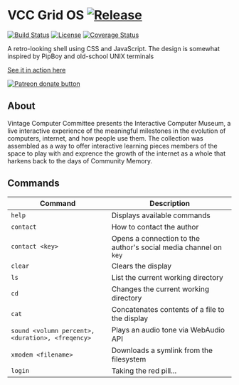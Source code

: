 # VCC Grid OS [![Release](https://img.shields.io/github/release/Vintage-Computer-Committee/vcc-grid-os-ui.svg?style=flat-square)](https://github.com/Vintage-Computer-Committee/vcc-grid-os-ui/releases)
[![Build Status](https://travis-ci.org/Vintage-Computer-Committee/vcc-grid-os-ui.svg?branch=master)](https://travis-ci.org/Vintage-Computer-Committee/vcc-grid-os-ui) [![License](https://img.shields.io/github/license/Vintage-Computer-Committee/vcc-grid-os-ui.svg?style=flat-square)](https://github.com/Vintage-Computer-Committee/vcc-grid-os-ui/blob/master/LICENSE) [![Coverage Status](https://coveralls.io/repos/github/Vintage-Computer-Committee/vcc-grid-os-ui/badge.svg?branch=master)](https://coveralls.io/github/Vintage-Computer-Committee/vcc-grid-os-ui?branch=master)

A retro-looking shell using CSS and JavaScript. The design is somewhat inspired by PipBoy and old-school UNIX terminals

[See it in action here](http://dmsvintagecomputers.com/)

<span class="badge-patreon"><a href="https://www.patreon.com/bePatron?u=6529492" title="Donate to this project using Patreon"><img src="https://img.shields.io/badge/patreon-donate-green.svg" alt="Patreon donate button" /></a></span>
## About

Vintage Computer Committee presents the Interactive Computer Museum, a live interactive experience of the meaningful             milestones in the evolution of computers, internet, and how people use them. The collection was assembled as a way to            offer interactive learning pieces members of the space to play with and exprence the growth of the internet as a whole           that harkens back to the days of Community Memory.

## Commands

| Command | Description |
| ------- | ----------- |
| `help` | Displays available commands |
| `contact` | How to contact the author |
| `contact <key>` | Opens a connection to the author's social media channel on `key` |
| `clear` | Clears the display |
| `ls` | List the current working directory |
| `cd` | Changes the current working directory |
| `cat` | Concatenates contents of a file to the display |
| `sound <volumn percent>, <duration>, <freqency>` | Plays an audio tone via WebAudio API |
| `xmodem <filename>` | Downloads a symlink from the filesystem |
| `login` | Taking the red pill... |
